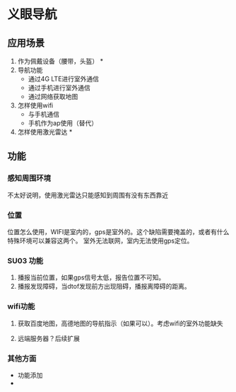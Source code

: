 # 义眼导航
## 应用场景
1. 作为佩戴设备（腰带，头盔）
    * 
2. 导航功能
    * 通过4G LTE进行室外通信
    * 通过手机进行室外通信
    * 通过网络获取地图 
3. 怎样使用wifi
    * 与手机通信
    * 手机作为ap使用（替代）
4. 怎样使用激光雷达
    * 

## 功能
### 感知周围环境
不太好说明，使用激光雷达只能感知到周围有没有东西靠近

### 位置
位置怎么使用，WIFI是室内的，gps是室外的。这个缺陷需要掩盖的，或者有什么特殊环境可以兼容这两个。
室外无法联网，室内无法使用gps定位。

### SU03 功能
1. 播报当前位置，如果gps信号太低，报告位置不可知。
2. 播报发现障碍，当dtof发现前方出现阻碍，播报离障碍的距离。 

### wifi功能
1. 获取百度地图，高德地图的导航指示（如果可以）。考虑wifi的室外功能缺失

2. 远端服务器？后续扩展


### 其他方面
* 功能添加
* 
